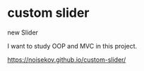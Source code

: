 # custom slider

new Slider

I want to study OOP and MVC in this project. 

https://noisekov.github.io/custom-slider/
